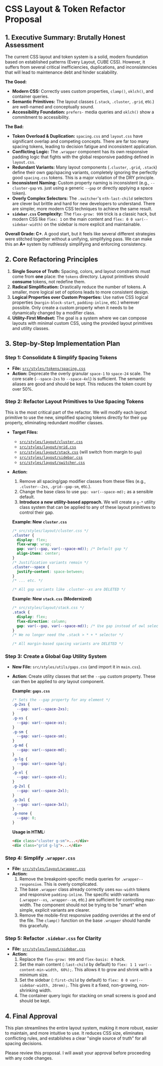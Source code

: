 # CSS Layout & Token Refactor Proposal

## 1. Executive Summary: Brutally Honest Assessment

The current CSS layout and token system is a solid, modern foundation based on established patterns (Every Layout, CUBE CSS). However, it suffers from several critical inefficiencies, duplications, and inconsistencies that will lead to maintenance debt and hinder scalability.

**The Good:**

- **Modern CSS:** Correctly uses custom properties, `clamp()`, `oklch()`, and container queries.
- **Semantic Primitives:** The layout classes (`.stack`, `.cluster`, `.grid`, etc.) are well-named and conceptually sound.
- **Accessibility Foundation:** `prefers-` media queries and `oklch()` show a commitment to accessibility.

**The Bad:**

- **Token Overload & Duplication:** `spacing.css` and `layout.css` have significant overlap and competing concepts. There are far too many spacing tokens, leading to decision fatigue and inconsistent application.
- **Conflicting Logic:** The `.wrapper` component has its own responsive padding logic that fights with the global responsive padding defined in `layout.css`.
- **Redundant Variants:** Many layout components (`.cluster`, `.grid`, `.stack`) define their own gap/spacing variants, completely ignoring the perfectly good `spacing.css` tokens. This is a major violation of the DRY principle.
- **Inconsistent Naming:** Custom property naming is inconsistent (e.g., `--cluster-gap` vs. just using a generic `--gap` or directly applying a space token).
- **Overly Complex Selectors:** The `.switcher`'s `nth-last-child` selectors are clever but brittle and hard for new developers to understand. There are simpler, more modern CSS techniques to achieve the same result.
- **`sidebar.css` Complexity:** The `flex-grow: 999` trick is a classic hack, but modern CSS like `flex: 1` on the main content and `flex: 0 0 var(--sidebar-width)` on the sidebar is more explicit and maintainable.

**Overall Grade: C+**. A good start, but it feels like several different strategies were stitched together without a unifying, simplifying pass. We can make this an **A+** system by ruthlessly simplifying and enforcing consistency.

## 2. Core Refactoring Principles

1.  **Single Source of Truth:** Spacing, colors, and layout constraints must come from **one** place: the `tokens` directory. Layout primitives should **consume** tokens, not redefine them.
2.  **Radical Simplification:** Drastically reduce the number of tokens. A smaller, more logical set of options leads to more consistent design.
3.  **Logical Properties over Custom Properties:** Use native CSS logical properties (`margin-block-start`, `padding-inline`, etc.) wherever possible. Only create a custom property when it needs to be dynamically changed by a modifier class.
4.  **Utility-First Mindset:** The goal is a system where we can compose layouts with minimal custom CSS, using the provided layout primitives and utility classes.

## 3. Step-by-Step Implementation Plan

### Step 1: Consolidate &amp; Simplify Spacing Tokens

- **File:** [`src/styles/tokens/spacing.css`](src/styles/tokens/spacing.css)
- **Action:** Deprecate the overly granular `space-1` to `space-24` scale. The core scale (`--space-2xs` to `--space-4xl`) is sufficient. The semantic aliases are good and should be kept. This reduces the token count by over 50%.

### Step 2: Refactor Layout Primitives to Use Spacing Tokens

This is the most critical part of the refactor. We will modify each layout primitive to use the new, simplified spacing tokens directly for their `gap` property, eliminating redundant modifier classes.

- **Target Files:**

  - [`src/styles/layout/cluster.css`](src/styles/layout/cluster.css)
  - [`src/styles/layout/grid.css`](src/styles/layout/grid.css)
  - [`src/styles/layout/stack.css`](src/styles/layout/stack.css) (will switch from margin to `gap`)
  - [`src/styles/layout/sidebar.css`](src/styles/layout/sidebar.css)
  - [`src/styles/layout/switcher.css`](src/styles/layout/switcher.css)

- **Action:**

  1.  Remove all spacing/gap modifier classes from these files (e.g., `.cluster--2xs`, `.grid--gap-sm`, etc.).
  2.  Change the base class to use `gap: var(--space-md);` as a sensible default.
  3.  **Introduce a new utility-based approach.** We will create a `g-*` utility class system that can be applied to any of these layout primitives to control their gap.

  **Example: New `cluster.css`**

  ```css
  /* src/styles/layout/cluster.css */
  .cluster {
    display: flex;
    flex-wrap: wrap;
    gap: var(--gap, var(--space-md)); /* Default gap */
    align-items: center;
  }
  /* Justification variants remain */
  .cluster--space {
    justify-content: space-between;
  }
  /* ... etc. */

  /* All gap variants like .cluster--xs are DELETED */
  ```

  **Example: New `stack.css` (Modernized)**

  ```css
  /* src/styles/layout/stack.css */
  .stack {
    display: flex;
    flex-direction: column;
    gap: var(--gap, var(--space-md)); /* Use gap instead of owl selector */
  }
  /* We no longer need the .stack > * + * selector */

  /* All margin-based spacing variants are DELETED */
  ```

### Step 3: Create a Global Gap Utility System

- **New File:** `src/styles/utils/gaps.css` (and import it in `main.css`).
- **Action:** Create utility classes that set the `--gap` custom property. These can then be applied to _any_ layout component.

  **Example: `gaps.css`**

  ```css
  /* Sets the --gap property for any element */
  .g-2xs {
    --gap: var(--space-2xs);
  }
  .g-xs {
    --gap: var(--space-xs);
  }
  .g-sm {
    --gap: var(--space-sm);
  }
  .g-md {
    --gap: var(--space-md);
  }
  .g-lg {
    --gap: var(--space-lg);
  }
  .g-xl {
    --gap: var(--space-xl);
  }
  .g-2xl {
    --gap: var(--space-2xl);
  }
  .g-3xl {
    --gap: var(--space-3xl);
  }
  .g-none {
    --gap: 0;
  }
  ```

  **Usage in HTML:**

  ```html
  <div class="cluster g-sm">...</div>
  <div class="grid g-lg">...</div>
  ```

### Step 4: Simplify `.wrapper.css`

- **File:** [`src/styles/layout/wrapper.css`](src/styles/layout/wrapper.css)
- **Action:**
  1.  Remove the breakpoint-specific media queries for `.wrapper--responsive`. This is overly complicated.
  2.  The base `.wrapper` class already correctly uses `max-width` tokens and responsive `padding-inline`. The specific width variants (`.wrapper--xs`, `.wrapper--sm`, etc.) are sufficient for controlling max-width. The component should not be trying to be "smart" when simple, explicit variants are clearer.
  3.  Remove the mobile-first responsive padding overrides at the end of the file. The `clamp()` function on the base `.wrapper` should handle this gracefully.

### Step 5: Refactor `.sidebar.css` for Clarity

- **File:** [`src/styles/layout/sidebar.css`](src/styles/layout/sidebar.css)
- **Action:**
  1.  Replace the `flex-grow: 999` and `flex-basis: 0` hack.
  2.  Set the main content (`:last-child` by default) to `flex: 1 1 var(--content-min-width, 60%);`. This allows it to grow and shrink with a minimum size.
  3.  Set the sidebar (`:first-child` by default) to `flex: 0 0 var(--sidebar-width, 20rem);`. This gives it a fixed, non-growing, non-shrinking width.
  4.  The container query logic for stacking on small screens is good and should be kept.

## 4. Final Approval

This plan streamlines the entire layout system, making it more robust, easier to maintain, and more intuitive to use. It reduces CSS size, eliminates conflicting rules, and establishes a clear "single source of truth" for all spacing decisions.

Please review this proposal. I will await your approval before proceeding with any code changes.
